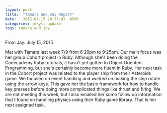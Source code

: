 ```yaml
---
layout: post
title:  "Tamara and Jay Report"
date:   2015-07-15 20:37:47 -0500
categories: jekyll update
tags: tamara_and_jay
---
```


From Jay: July 15, 2015

Met with Tamara last week 7/9 from 6:20pm to 9:25pm.  Our main focus was her group Cohort project in Ruby.  Although she's been doing the Codecademy Ruby tutorials, it hasn't yet gotten to Object Oriented Programming, but she's certainly become more fluent in Ruby. Her next task in the Cohort project was related to the player ship from their Asteroids game. We focused on event handling and worked on making the ship rotate using the arrow keys. This gave her the basic framework for how to handle key presses before doing more complicated things like thrust and firing. We are not meeting this week, but I also emailed her some follow up information that I found on handling physics using their Ruby game library. That is her next assigned task.
